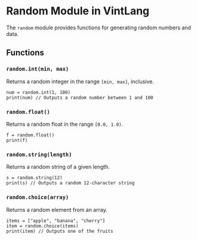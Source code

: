 # Random Module in VintLang

The `random` module provides functions for generating random numbers and data.

## Functions

### `random.int(min, max)`
Returns a random integer in the range `[min, max]`, inclusive.

```vint
num = random.int(1, 100)
print(num) // Outputs a random number between 1 and 100
```

### `random.float()`
Returns a random float in the range `[0.0, 1.0)`.

```vint
f = random.float()
print(f)
```

### `random.string(length)`
Returns a random string of a given length.

```vint
s = random.string(12)
print(s) // Outputs a random 12-character string
```

### `random.choice(array)`
Returns a random element from an array.

```vint
items = ["apple", "banana", "cherry"]
item = random.choice(items)
print(item) // Outputs one of the fruits
``` 